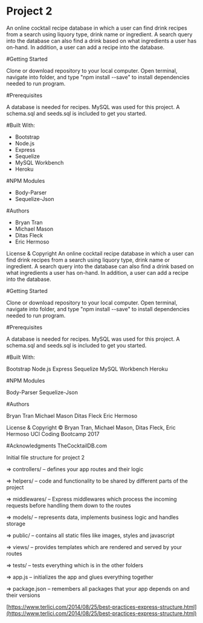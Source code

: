 # Project 2

An online cocktail recipe database in which a user can find drink recipes from a search using liquory type, drink name or ingredient.
A search query into the database can also find a drink based on what ingredients a user has on-hand.  In addition, a user can add a recipe into the database.

#Getting Started

Clone or download repository to your local computer.  Open terminal, navigate into folder, and type  "npm install --save" to install dependencies needed to run program.

#Prerequisites

A database is needed for recipes.  MySQL was used for this project.
A schema.sql and seeds.sql is included to get you started.


#Built With:

- Bootstrap
- Node.js
- Express
- Sequelize
- MySQL Workbench
- Heroku

#NPM Modules

- Body-Parser
- Sequelize-Json

#Authors

- Bryan Tran
- Michael Mason
- Ditas Fleck
- Eric Hermoso

License & Copyright
An online cocktail recipe database in which a user can find drink recipes from a search using liquory type, drink name or ingredient.
A search query into the database can also find a drink based on what ingredients a user has on-hand.  In addition, a user can add a recipe into the database.

#Getting Started

Clone or download repository to your local computer.  Open terminal, navigate into folder, and type  "npm install --save" to install dependencies needed to run program.

#Prerequisites

A database is needed for recipes.  MySQL was used for this project.
A schema.sql and seeds.sql is included to get you started.


#Built With:

Bootstrap
Node.js
Express
Sequelize
MySQL Workbench
Heroku

#NPM Modules

Body-Parser
Sequelize-Json

#Authors

Bryan Tran
Michael Mason
Ditas Fleck
Eric Hermoso

License & Copyright
© Bryan Tran, Michael Mason, Ditas Fleck, Eric Hermoso UCI Coding Bootcamp 2017

#Acknowledgments
TheCocktailDB.com



Initial file structure for project 2

=> controllers/ – defines your app routes and their logic

=> helpers/ – code and functionality to be shared by different parts of the project

=> middlewares/ – Express middlewares which process the incoming requests before handling them down to the routes

=> models/ – represents data, implements business logic and handles storage

=> public/ – contains all static files like images, styles and javascript

=> views/ – provides templates which are rendered and served by your routes

=> tests/ – tests everything which is in the other folders

=> app.js – initializes the app and glues everything together

=> package.json – remembers all packages that your app depends on and their versions

[https://www.terlici.com/2014/08/25/best-practices-express-structure.html](https://www.terlici.com/2014/08/25/best-practices-express-structure.html)
